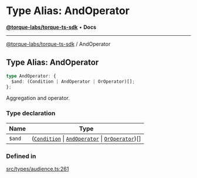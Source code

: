 # Type Alias: AndOperator

[**@torque-labs/torque-ts-sdk**](../) • **Docs**

***

[@torque-labs/torque-ts-sdk](../) / AndOperator

## Type Alias: AndOperator

```ts
type AndOperator: {
  $and: (Condition | AndOperator | OrOperator)[];
};
```

Aggregation and operator.

### Type declaration

| Name   | Type                                                                                                 |
| ------ | ---------------------------------------------------------------------------------------------------- |
| `$and` | ([`Condition`](condition.md) \| [`AndOperator`](andoperator.md) \| [`OrOperator`](oroperator.md))\[] |

### Defined in

[src/types/audience.ts:261](https://github.com/torque-labs/torque-ts-sdk/blob/a30afeab92cb119627ec542f4c8aff2dd9faf383/src/types/audience.ts#L261)
